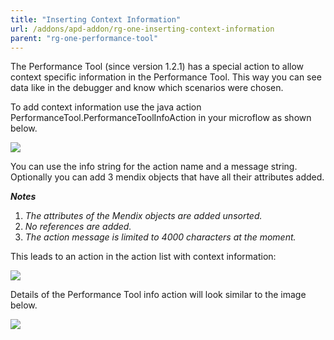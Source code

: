 ```yaml
---
title: "Inserting Context Information"
url: /addons/apd-addon/rg-one-inserting-context-information
parent: "rg-one-performance-tool"
---
```


The Performance Tool (since version 1.2.1) has a special action to allow context specific information in the Performance Tool. This way you can see data like in the debugger and know which scenarios were chosen.

To add context information use the java action PerformanceTool.PerformanceToolInfoAction in your microflow as shown below.

![](attachments/rg-one-performance-tool/Inserting_context_information/Performance_Tool_Info_Action_Details.png)             

You can use the info string for the action name and a message string. Optionally you can add 3 mendix objects that have all their attributes added.

***Notes***

1. *The attributes of the Mendix objects are added unsorted.*
2. *No references are added.*
3. *The action message is limited to 4000 characters at the moment.*

This leads to an action in the action list with context information:

![](attachments/rg-one-performance-tool/Inserting_context_information/Microflow_Java_Action.png)

Details of the Performance Tool info action will look similar to the image below.

![](attachments/rg-one-performance-tool/Inserting_context_information/Performance_Tool_Info_Action_InList.png)
